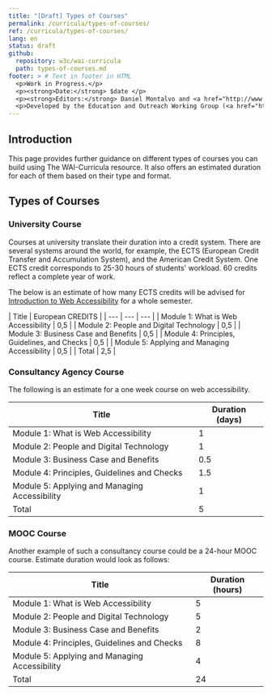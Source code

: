 ```yaml
---
title: "[Draft] Types of Courses"
permalink: /curricula/types-of-courses/
ref: /curricula/types-of-courses/
lang: en
status: draft
github:
  repository: w3c/wai-curricula
  path: types-of-courses.md
footer: > # Text in footer in HTML
  <p>Work in Progress.</p>
  <p><strong>Date:</strong> $date </p>
  <p><strong>Editors:</strong> Daniel Montalvo and <a href="http://www.w3.org/People/shadi/">Shadi Abou-Zahra</a>. Contributors: <a href="https://www.w3.org/WAI/EO/EOWG-members">EOWG Participants</a></p>
  <p>Developed by the Education and Outreach Working Group (<a href="http://www.w3.org/WAI/EO/">EOWG</a>). Developed as part of the <a href="https://www.w3.org/WAI/about/projects/wai-guide/">WAI-Guide Project</a> funded by the European Commission (EC) under the Horizon 2020 program (Grant Agreement 822245).</p>
---
```


## Introduction

This page provides further guidance on different types of courses you can build using The WAI-Curricula resource. It also offers an estimated duration for each of them based on their type and format.

## Types of Courses

### University Course

Courses at university translate their duration into a credit system. There are several systems around the world, for example, the ECTS (European Credit Transfer and Accumulation System), and the American Credit System. One ECTS credit corresponds to 25-30 hours of students' workload. 60 credits reflect a complete year of work.

The below is an estimate of how many ECTS credits will be advised for [Introduction to Web Accessibility](/curricula/introduction-to-web-accessibility/) for a whole semester.

| Title | European CREDITS |
| --- | --- | --- |
| Module 1: What is Web Accessibility | 0,5 |
| Module 2: People and Digital Technology | 0,5 |
| Module 3: Business Case and Benefits | 0,5 |
| Module 4: Principles, Guidelines, and Checks | 0,5 |
| Module 5: Applying and Managing Accessibility | 0,5 |
| Total | 2,5 |

### Consultancy Agency Course

The following is an estimate for a one week course on web accessibility.

| Title | Duration (days) |
| --- | --- |
| Module 1: What is Web Accessibility | 1 |
| Module 2: People and Digital Technology | 1 |
| Module 3: Business Case and Benefits | 0.5 |
| Module 4: Principles, Guidelines and Checks | 1.5 |
| Module 5: Applying and Managing Accessibility | 1 |
| Total | 5 |

### MOOC Course

Another example of such a consultancy course could be a 24-hour MOOC course. Estimate duration would look as follows:

| Title | Duration (hours) |
| --- | --- |
| Module 1: What is Web Accessibility | 5 |
| Module 2: People and Digital Technology | 5 |
| Module 3: Business Case and Benefits | 2 |
| Module 4: Principles, Guidelines and Checks | 8 |
| Module 5: Applying and Managing Accessibility | 4 |
| Total | 24 |
